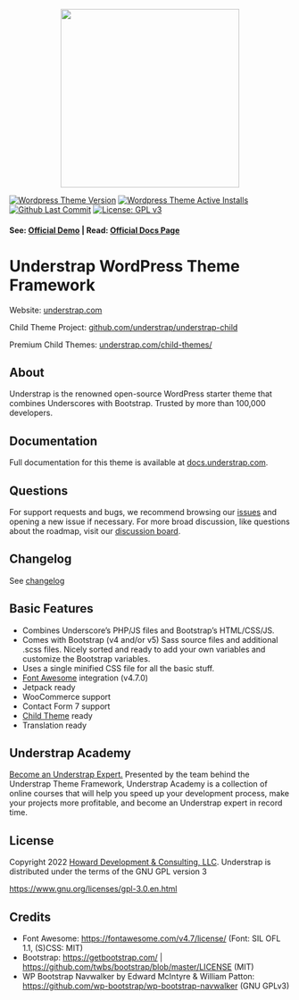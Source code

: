 
<p align="center"><img src="https://understrap.com/wp-content/uploads/2022/02/Understrap_Logo_Color.svg" width="320" height="auto"></p>

[![Wordpress Theme Version](https://img.shields.io/wordpress/theme/v/understrap.svg)](https://wordpress.org/themes/understrap)
[![Wordpress Theme Active Installs](https://img.shields.io/wordpress/theme/installs/understrap.svg)](https://wordpress.org/themes/understrap/)
[![Github Last Commit](https://img.shields.io/github/last-commit/understrap/understrap)](https://github.com/understrap/understrap/commits/master)
[![License: GPL v3](https://img.shields.io/badge/License-GPL%20v3-blue.svg)](https://www.gnu.org/licenses/gpl-3.0.en.html)

#### See: [Official Demo](https://understrap.com) | Read: [Official Docs Page](https://docs.understrap.com/)

# Understrap WordPress Theme Framework

Website: [understrap.com](https://understrap.com)

Child Theme Project: [github.com/understrap/understrap-child](https://github.com/understrap/understrap-child)

Premium Child Themes: [understrap.com/child-themes/](https://understrap.com/child-themes/)

## About

Understrap is the renowned open-source WordPress starter theme that combines Underscores with Bootstrap. Trusted by more than 100,000 developers.

## Documentation

Full documentation for this theme is available at [docs.understrap.com](https://docs.understrap.com).

## Questions

For support requests and bugs, we recommend browsing our [issues](https://github.com/understrap/understrap/issues) and opening a new issue if necessary. For more broad discussion, like questions about the roadmap, visit our [discussion board](https://github.com/understrap/understrap/discussions).

## Changelog
See [changelog](CHANGELOG.md)

## Basic Features

- Combines Underscore’s PHP/JS files and Bootstrap’s HTML/CSS/JS.
- Comes with Bootstrap (v4 and/or v5) Sass source files and additional .scss files. Nicely sorted and ready to add your own variables and customize the Bootstrap variables.
- Uses a single minified CSS file for all the basic stuff.
- [Font Awesome](http://fortawesome.github.io/Font-Awesome/) integration (v4.7.0)
- Jetpack ready
- WooCommerce support
- Contact Form 7 support
- [Child Theme](https://github.com/understrap/understrap-child) ready
- Translation ready

## Understrap Academy

[Become an Understrap Expert.](https://www.understrapacademy.com) Presented by the team behind the Understrap Theme Framework, Understrap Academy is a collection of online courses that will help you speed up your development process, make your projects more profitable, and become an Understrap expert in record time.

## License

Copyright 2022 [Howard Development & Consulting, LLC](https://howarddc.com).
Understrap is distributed under the terms of the GNU GPL version 3

https://www.gnu.org/licenses/gpl-3.0.en.html

## Credits
- Font Awesome: https://fontawesome.com/v4.7/license/ (Font: SIL OFL 1.1, (S)CSS: MIT)
- Bootstrap: https://getbootstrap.com/ | https://github.com/twbs/bootstrap/blob/master/LICENSE (MIT)
- WP Bootstrap Navwalker by Edward McIntyre & William Patton: https://github.com/wp-bootstrap/wp-bootstrap-navwalker (GNU GPLv3)
